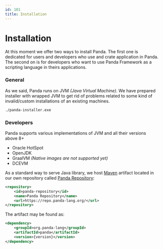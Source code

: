 ```yaml
---
id: 101
title: Installation
---
```


# Installation
At this moment we offer two ways to install Panda. The first one is dedicated for users and developers who use and crate application in Panda. The second on is for developers who want to use Panda Framework as a scripting language in theirs applications.

### General
As we said, Panda runs on JVM *(Java Virtual Machine)*. We have prepared installer with wrapped JVM to get rid of problems related to some kind of invalid/custom installations of an existing machines.

```bash
./panda-installer.exe
```

### Developers
Panda supports various implementations of JVM and all their versions above 8+
* Oracle HotSpot 
* OpenJDK
* GraalVM *(Native images are not supported yet)*
* DCEVM

As a standard way to serve Java library, we host [Maven](https://maven.apache.org/what-is-maven.html) artifact located in our own repository called [Panda Repository](https://repo.panda-lang.org/): 

```xml
<repository>
    <id>panda-repository</id>
    <name>Panda Repository</name>
    <url>https://repo.panda-lang.org/</url>
</repository>
```

The artifact may be found as:

```xml
<dependency>
    <groupId>org.panda-lang</groupId>
    <artifactId>panda</artifactId>
    <version>{version}</version>
</dependency>
```